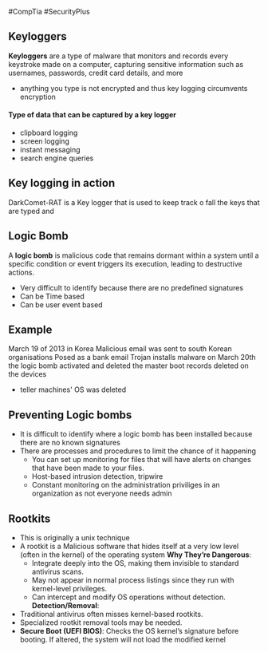 #CompTia #SecurityPlus 
## Keyloggers
**Keyloggers** are a type of malware that monitors and records every keystroke made on a computer, capturing sensitive information such as usernames, passwords, credit card details, and more

- anything you type is not encrypted and thus key logging circumvents encryption
#### Type of data that can be captured by a key logger
- clipboard logging
- screen logging
- instant messaging
- search engine queries 
## Key logging in action
DarkComet-RAT is a Key logger
that is used to keep track o fall the keys that are typed and 
## Logic Bomb 
A **logic bomb** is malicious code that remains dormant within a system until a specific condition or event triggers its execution, leading to destructive actions.
- Very difficult to identify because there are no predefined signatures
- Can be Time based
- Can be user event based 

## Example
March 19 of 2013 in Korea
Malicious email was sent to south Korean organisations
Posed as a bank email
Trojan installs malware 
on March 20th the logic bomb activated and deleted the master boot records deleted on the devices 
- teller machines' OS was deleted 

## Preventing Logic bombs
- It is difficult to identify where a logic bomb has been installed  because there are no known signatures 
- There are processes and procedures to limit the chance of it happening
	- You can set up monitoring for files that will have alerts on changes that have been made to your files.
	- Host-based intrusion detection, tripwire 
	- Constant monitoring on the administration priviliges in an organization as not everyone needs admin 
## Rootkits
- This is originally a unix technique 
- A rootkit is a Malicious software that hides itself at a very low level (often in the kernel) of the operating system
**Why They’re Dangerous**:
    - Integrate deeply into the OS, making them invisible to standard antivirus scans.
    - May not appear in normal process listings since they run with kernel-level privileges.
    - Can intercept and modify OS operations without detection.
**Detection/Removal**:
- Traditional antivirus often misses kernel-based rootkits.
- Specialized rootkit removal tools may be needed.
- **Secure Boot (UEFI BIOS)**: Checks the OS kernel’s signature before booting. If altered, the system will not load the modified kernel
